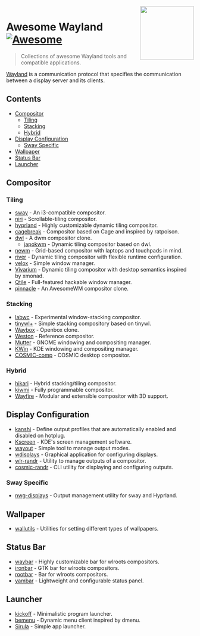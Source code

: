 <!-- lint ignore awesome-git-repo-age -->

<img src="https://wayland.freedesktop.org/wayland.png" align="right" width="144" />

# Awesome Wayland [![Awesome](https://cdn.rawgit.com/sindresorhus/awesome/d7305f38d29fed78fa85652e3a63e154dd8e8829/media/badge.svg)](https://github.com/sindresorhus/awesome)

<!-- Uncomment the awesome badge when the repository is added to awesome main list.
[![Awesome](https://awesome.re/badge-flat.svg)](https://awesome.re)
-->

> Collections of awesome Wayland tools and compatible applications.

[Wayland](https://wayland.freedesktop.org/) is a communication protocol that specifies the communication between a display server and its clients.

## Contents

- [Compositor](#compositor)
  - [Tiling](#tiling)
  - [Stacking](#stacking)
  - [Hybrid](#hybrid)
- [Display Configuration](#display-configuration)
  - [Sway Specific](#sway-specific)
- [Wallpaper](#wallpaper)
- [Status Bar](#status-bar)
- [Launcher](#launcher)

## Compositor

### Tiling

- [sway](https://swaywm.org) - An i3-compatible compositor.
- [niri](https://github.com/YaLTeR/niri) - Scrollable-tiling compositor.
- [hyprland](https://hyprland.org) - Highly customizable dynamic tiling compositor.
- [cagebreak](https://github.com/project-repo/cagebreak) - Compositor based on Cage and inspired by ratpoison.
- [dwl](https://codeberg.org/dwl/dwl) - A dwm compositor clone.
  - [japokwm](https://github.com/werererer/japokwm) - Dynamic tiling compositor based on dwl.
- [newm](https://sr.ht/~atha/newm-atha/) - Grid-based compositor with laptops and touchpads in mind.
- [river](https://github.com/riverwm/river) - Dynamic tiling compositor with flexible runtime configuration.
- [velox](https://github.com/michaelforney/velox) - Simple window manager.
- [Vivarium](https://github.com/inclement/vivarium) - Dynamic tiling compositor with desktop semantics inspired by xmonad.
- [Qtile](https://qtile.org) - Full-featured hackable window manager.
- [pinnacle](https://github.com/pinnacle-comp/pinnacle) - An AwesomeWM compositor clone.

### Stacking

- [labwc](https://github.com/labwc/labwc) - Experimental window-stacking compositor.
- [tinywl+](https://github.com/keshto/tinywl_plus) - Simple stacking compository based on tinywl.
- [Waybox](https://github.com/wizbright/waybox) - Openbox clone.
- [Weston](https://gitlab.freedesktop.org/wayland/weston/) - Reference compositor.
- [Mutter](https://wiki.gnome.org/Projects/Mutter/) - GNOME windowing and compositing manager.
- [KWin](https://invent.kde.org/plasma/kwin) - KDE windowing and compositing manager.
- [COSMIC-comp](https://github.com/pop-os/cosmic-comp) - COSMIC desktop compositor.

### Hybrid

- [hikari](https://hikari.acmelabs.space/) - Hybrid stacking/tiling compositor.
- [kiwmi](https://github.com/buffet/kiwmi) - Fully programmable compositor.
- [Wayfire](https://wayfire.org/) - Modular and extensible compositor with 3D support.

## Display Configuration

- [kanshi](https://git.sr.ht/~emersion/kanshi) - Define output profiles that are automatically enabled and disabled on hotplug.
- [Kscreen](https://invent.kde.org/plasma/kscreen) - KDE's screen management software.
- [wayout](https://git.sr.ht/~shinyzenith/wayout) - Simple tool to manage output modes.
- [wdisplays](https://github.com/artizirk/wdisplays) - Graphical application for configuring displays.
- [wlr-randr](https://sr.ht/~emersion/wlr-randr/) - Utility to manage outputs of a compositor.
- [cosmic-randr](https://github.com/pop-os/cosmic-randr) - CLI utility for displaying and configuring outputs.

### Sway Specific

- [nwg-displays](https://github.com/nwg-piotr/nwg-displays) - Output management utility for sway and Hyprland.

## Wallpaper

- [wallutils](https://github.com/xyproto/wallutils) - Utilities for setting different types of wallpapers.

## Status Bar

- [waybar](https://github.com/Alexays/Waybar) - Highly customizable bar for wlroots compositors.
- [ironbar](https://github.com/JakeStanger/ironbar) - GTK bar for wlroots compositors.
- [rootbar](https://hg.sr.ht/~scoopta/rootbar) - Bar for wlroots compositors.
- [yambar](https://codeberg.org/dnkl/yambar) - Lightweight and configurable status panel.

## Launcher

- [kickoff](https://github.com/j0ru/kickoff) - Minimalistic program launcher.
- [bemenu](https://github.com/Cloudef/bemenu) - Dynamic menu client inspired by dmenu.
- [Sirula](https://github.com/DorianRudolph/sirula) - Simple app launcher.
